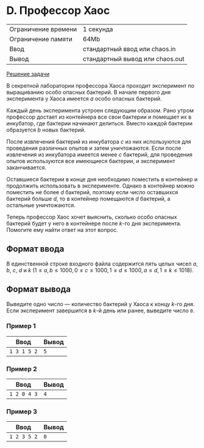 # D. Профессор Хаос

<table>
    <tr>
        <td>Ограничение времени</td>
        <td>1 секунда</td>
    </tr>
    <tr>
        <td>Ограничение памяти</td>
        <td>64Mb</td>
    </tr>
    <tr>
        <td>Ввод</td>
        <td>стандартный ввод или chaos.in</td>
    </tr>
    <tr>
        <td>Вывод</td>
        <td>стандартный вывод или chaos.out</td>
    </tr>
</table>

[Решение задачи](./solution.cpp)

В секретной лаборатории профессора Хаоса проходит эксперимент по выращиванию особо опасных бактерий. В начале первого дня эксперимента у Хаоса имеется $a$ особо опасных бактерий.

Каждый день эксперимента устроен следующим образом. Рано утром профессор достает из контейнера все свои бактерии и помещает их в инкубатор, где бактерии начинают делиться. Вместо каждой бактерии образуется $b$ новых бактерий.

После извлечения бактерий из инкубатора $c$ из них используются для проведения различных опытов и затем уничтожаются. Если после извлечения из инкубатора имеется менее $c$ бактерий, для проведения опытов используются все имеющиеся бактерии, и эксперимент заканчивается.

Оставшиеся бактерии в конце дня необходимо поместить в контейнер и продолжить использовать в эксперименте. Однако в контейнер можно поместить не более $d$ бактерий, поэтому если число оставшихся бактерий больше $d$, то в контейнер помещаются $d$ бактерий, а остальные уничтожаются.

Теперь профессор Хаос хочет выяснить, сколько особо опасных бактерий будет у него в контейнере после $k$-го дня эксперимента. Помогите ему найти ответ на этот вопрос.

## Формат ввода

В единственной строке входного файла содержится пять целых чисел $a$, $b$, $c$, $d$ и $k$ $(1 \leq a, b \leq 1000, 0 \leq c \leq 1000, 1 \leq d \leq 1000, a \leq d, 1 \leq k \leq 1018)$.

## Формат вывода

Выведите одно число — количество бактерий у Хаоса к концу $k$-го дня. Если эксперимент завершится в $k$-й день или ранее, выведите число `0`.


### Пример 1

| Ввод | Вывод |
| -- | -- |
| `1 3 1 5 2` | `5` |


### Пример 2

| Ввод | Вывод |
| -- | -- |
| `1 2 0 4 3` | `4` |


### Пример 3

| Ввод | Вывод |
| -- | -- |
| `1 2 3 5 2` | `0` |
